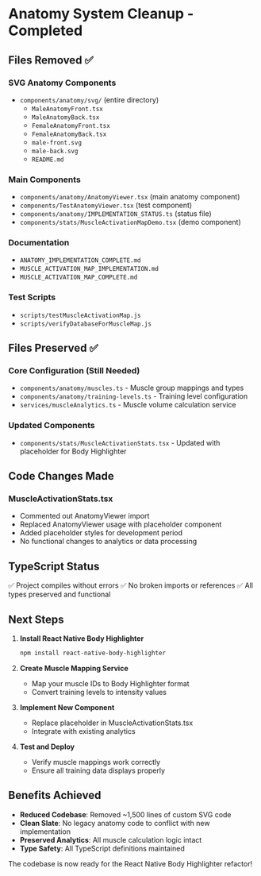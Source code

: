 # Anatomy System Cleanup - Completed

## Files Removed ✅

### SVG Anatomy Components
- `components/anatomy/svg/` (entire directory)
  - `MaleAnatomyFront.tsx`
  - `MaleAnatomyBack.tsx`
  - `FemaleAnatomyFront.tsx`
  - `FemaleAnatomyBack.tsx`
  - `male-front.svg`
  - `male-back.svg`
  - `README.md`

### Main Components
- `components/anatomy/AnatomyViewer.tsx` (main anatomy component)
- `components/TestAnatomyViewer.tsx` (test component)
- `components/anatomy/IMPLEMENTATION_STATUS.ts` (status file)
- `components/stats/MuscleActivationMapDemo.tsx` (demo component)

### Documentation
- `ANATOMY_IMPLEMENTATION_COMPLETE.md`
- `MUSCLE_ACTIVATION_MAP_IMPLEMENTATION.md`
- `MUSCLE_ACTIVATION_MAP_COMPLETE.md`

### Test Scripts
- `scripts/testMuscleActivationMap.js`
- `scripts/verifyDatabaseForMuscleMap.js`

## Files Preserved ✅

### Core Configuration (Still Needed)
- `components/anatomy/muscles.ts` - Muscle group mappings and types
- `components/anatomy/training-levels.ts` - Training level configuration
- `services/muscleAnalytics.ts` - Muscle volume calculation service

### Updated Components
- `components/stats/MuscleActivationStats.tsx` - Updated with placeholder for Body Highlighter

## Code Changes Made

### MuscleActivationStats.tsx
- Commented out AnatomyViewer import
- Replaced AnatomyViewer usage with placeholder component
- Added placeholder styles for development period
- No functional changes to analytics or data processing

## TypeScript Status
✅ Project compiles without errors
✅ No broken imports or references
✅ All types preserved and functional

## Next Steps

1. **Install React Native Body Highlighter**
   ```bash
   npm install react-native-body-highlighter
   ```

2. **Create Muscle Mapping Service**
   - Map your muscle IDs to Body Highlighter format
   - Convert training levels to intensity values

3. **Implement New Component**
   - Replace placeholder in MuscleActivationStats.tsx
   - Integrate with existing analytics

4. **Test and Deploy**
   - Verify muscle mappings work correctly
   - Ensure all training data displays properly

## Benefits Achieved

- **Reduced Codebase**: Removed ~1,500 lines of custom SVG code
- **Clean Slate**: No legacy anatomy code to conflict with new implementation
- **Preserved Analytics**: All muscle calculation logic intact
- **Type Safety**: All TypeScript definitions maintained

The codebase is now ready for the React Native Body Highlighter refactor!
